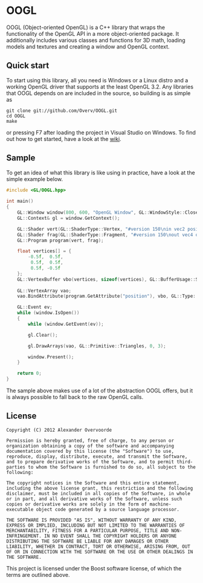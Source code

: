 # OOGL

OOGL (Object-oriented OpenGL) is a C++ library that wraps the functionality of the OpenGL API in a more object-oriented package. It additionally includes various classes and functions for 3D math, loading models and textures and creating a window and OpenGL context.

## Quick start

To start using this library, all you need is Windows or a Linux distro and a working OpenGL driver that supports at the least OpenGL 3.2. Any libraries that OOGL depends on are included in the source, so building is as simple as

	git clone git://github.com/Overv/OOGL.git
	cd OOGL
	make

or pressing F7 after loading the project in Visual Studio on Windows. To find out how to get started, have a look at the [wiki](https://github.com/Overv/OOGL/wiki).

## Sample

To get an idea of what this library is like using in practice, have a look at the simple example below.

```c++
#include <GL/OOGL.hpp>
	 
int main()
{
	GL::Window window(800, 600, "OpenGL Window", GL::WindowStyle::Close);
	GL::Context& gl = window.GetContext();

	GL::Shader vert(GL::ShaderType::Vertex, "#version 150\nin vec2 position; void main() { gl_Position = vec4(position, 0.0, 1.0); }");
	GL::Shader frag(GL::ShaderType::Fragment, "#version 150\nout vec4 outColor; void main() { outColor = vec4(1.0, 0.0, 0.0, 1.0); }");
	GL::Program program(vert, frag);

	float vertices[] = {
		-0.5f,  0.5f,
		 0.5f,  0.5f,
		 0.5f, -0.5f
	};
	GL::VertexBuffer vbo(vertices, sizeof(vertices), GL::BufferUsage::StaticDraw);
		
	GL::VertexArray vao;
	vao.BindAttribute(program.GetAttribute("position"), vbo, GL::Type::Float, 2, 0, 0);

	GL::Event ev;
	while (window.IsOpen())
	{
		while (window.GetEvent(ev));

		gl.Clear();

		gl.DrawArrays(vao, GL::Primitive::Triangles, 0, 3);

		window.Present();
	}

	return 0;
}
```

The sample above makes use of a lot of the abstraction OOGL offers, but it is always possible to fall back to the raw OpenGL calls.

## License

    Copyright (C) 2012 Alexander Overvoorde
    
    Permission is hereby granted, free of charge, to any person or organization obtaining a copy of the software and accompanying documentation covered by this license (the "Software") to use, reproduce, display, distribute, execute, and transmit the Software, and to prepare derivative works of the Software, and to permit third-parties to whom the Software is furnished to do so, all subject to the following:
    
    The copyright notices in the Software and this entire statement, including the above license grant, this restriction and the following disclaimer, must be included in all copies of the Software, in whole or in part, and all derivative works of the Software, unless such copies or derivative works are solely in the form of machine-executable object code generated by a source language processor.
    
    THE SOFTWARE IS PROVIDED "AS IS", WITHOUT WARRANTY OF ANY KIND, EXPRESS OR IMPLIED, INCLUDING BUT NOT LIMITED TO THE WARRANTIES OF MERCHANTABILITY, FITNESS FOR A PARTICULAR PURPOSE, TITLE AND NON-INFRINGEMENT. IN NO EVENT SHALL THE COPYRIGHT HOLDERS OR ANYONE DISTRIBUTING THE SOFTWARE BE LIABLE FOR ANY DAMAGES OR OTHER LIABILITY, WHETHER IN CONTRACT, TORT OR OTHERWISE, ARISING FROM, OUT OF OR IN CONNECTION WITH THE SOFTWARE OR THE USE OR OTHER DEALINGS IN THE SOFTWARE.

This project is licensed under the Boost software license, of which the terms are outlined above.
